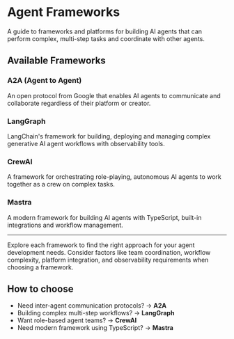 # Agent Frameworks

A guide to frameworks and platforms for building AI agents that can perform complex, multi-step tasks and coordinate with other agents.

## Available Frameworks

### A2A (Agent to Agent)
An open protocol from Google that enables AI agents to communicate and collaborate regardless of their platform or creator.

### LangGraph
LangChain's framework for building, deploying and managing complex generative AI agent workflows with observability tools.

### CrewAI
A framework for orchestrating role-playing, autonomous AI agents to work together as a crew on complex tasks.

### Mastra
A modern framework for building AI agents with TypeScript, built-in integrations and workflow management.

---

Explore each framework to find the right approach for your agent development needs. Consider factors like team coordination, workflow complexity, platform integration, and observability requirements when choosing a framework.

## How to choose

- Need inter-agent communication protocols? → **A2A**
- Building complex multi-step workflows? → **LangGraph**  
- Want role-based agent teams? → **CrewAI**
- Need modern framework using TypeScript? → **Mastra**